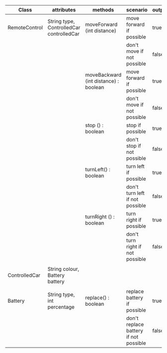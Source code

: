 | Class         | attributes                               | methods                               | scenario                              | output |
|---------------|------------------------------------------|---------------------------------------|---------------------------------------|--------|
| RemoteControl | String type, ControlledCar controlledCar | moveForward (int distance)            | move forward if possible              | true   |
|               |                                          |                                       | don't move if not possible            | false  |
|               |                                          | moveBackward (int distance) : boolean | move forward if possible              | true   |
|               |                                          |                                       | don't move if not possible            | false  |
|               |                                          | stop () : boolean                     | stop if possible                      | true   |
|               |                                          |                                       | don't stop if not possible            | false  |
|               |                                          | turnLeft() : boolean                  | turn left if possible                 | true   |
|               |                                          |                                       | don't turn left if not possible       | false  |
|               |                                          | turnRight () : boolean                | turn right if possible                | true   |
|               |                                          |                                       | don't turn right if not possible      | false  |
|               |                                          |                                       |                                       |        |
| ControlledCar | String colour, Battery battery           |                                       |                                       |        |
|               |                                          |                                       |                                       |        |
| Battery       | String type, int percentage              | replace() : boolean                   | replace battery if possible           | true   |
|               |                                          |                                       | don't replace battery if not possible | false  |
